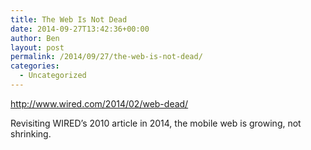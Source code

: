 ```yaml
---
title: The Web Is Not Dead
date: 2014-09-27T13:42:36+00:00
author: Ben
layout: post
permalink: /2014/09/27/the-web-is-not-dead/
categories:
  - Uncategorized
---
```

<http://www.wired.com/2014/02/web-dead/>

Revisiting WIRED&#8217;s 2010 article in 2014, the mobile web is growing, not shrinking.